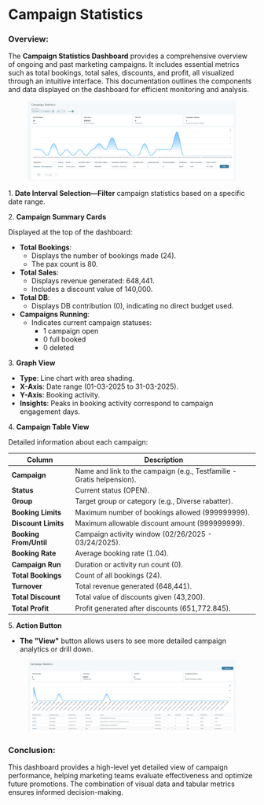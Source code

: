 # Campaign Statistics

### Overview:

The **Campaign Statistics Dashboard** provides a comprehensive overview of ongoing and past marketing campaigns. It includes essential metrics such as total bookings, total sales, discounts, and profit, all visualized through an intuitive interface. This documentation outlines the components and data displayed on the dashboard for efficient monitoring and analysis.

<figure><img src=".gitbook/assets/image (1) (1) (1) (2).png" alt=""><figcaption></figcaption></figure>

1\. **Date Interval Selection—Filter** campaign statistics based on a specific date range.

2\. **Campaign Summary Cards**

Displayed at the top of the dashboard:

* **Total Bookings**:
  * Displays the number of bookings made (24).
  * The pax count is 80.
* **Total Sales**:
  * Displays revenue generated: 648,441.
  * Includes a discount value of 140,000.
* **Total DB**:
  * Displays DB contribution (0), indicating no direct budget used.
* **Campaigns Running**:
  * Indicates current campaign statuses:
    * 1 campaign open
    * 0 full booked
    * 0 deleted

3\. **Graph View**

* **Type**: Line chart with area shading.
* **X-Axis**: Date range (01-03-2025 to 31-03-2025).
* **Y-Axis**: Booking activity.
* **Insights**: Peaks in booking activity correspond to campaign engagement days.

4\. **Campaign Table View**

Detailed information about each campaign:

| Column                 | Description                                                            |
| ---------------------- | ---------------------------------------------------------------------- |
| **Campaign**           | Name and link to the campaign (e.g., Testfamilie - Gratis helpension). |
| **Status**             | Current status (OPEN).                                                 |
| **Group**              | Target group or category (e.g., Diverse rabatter).                     |
| **Booking Limits**     | Maximum number of bookings allowed (999999999).                        |
| **Discount Limits**    | Maximum allowable discount amount (999999999).                         |
| **Booking From/Until** | Campaign activity window (02/26/2025 - 03/24/2025).                    |
| **Booking Rate**       | Average booking rate (1.04).                                           |
| **Campaign Run**       | Duration or activity run count (0).                                    |
| **Total Bookings**     | Count of all bookings (24).                                            |
| **Turnover**           | Total revenue generated (648,441).                                     |
| **Total Discount**     | Total value of discounts given (43,200).                               |
| **Total Profit**       | Profit generated after discounts (651,772.845).                        |

5\. **Action Button**

* **The "View"** button allows users to see more detailed campaign analytics or drill down.

<figure><img src=".gitbook/assets/image (2) (1) (1) (1) (1).png" alt=""><figcaption></figcaption></figure>

### Conclusion:

This dashboard provides a high-level yet detailed view of campaign performance, helping marketing teams evaluate effectiveness and optimize future promotions. The combination of visual data and tabular metrics ensures informed decision-making.
